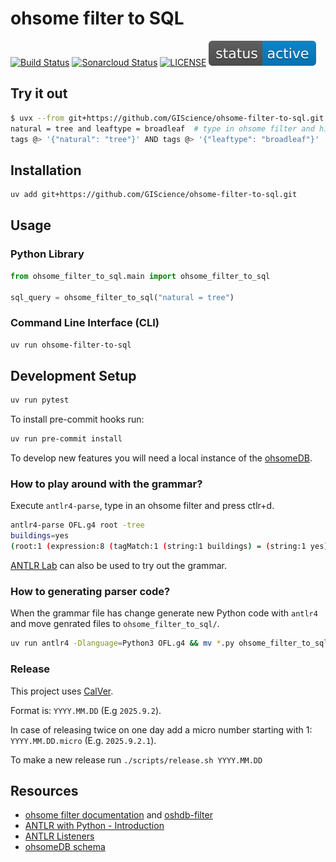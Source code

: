 # ohsome filter to SQL

[![Build Status](https://jenkins.heigit.org/buildStatus/icon?job=ohsome-filter/main)](https://jenkins.heigit.org/job/ohsome-filter/job/main/)
[![Sonarcloud Status](https://sonarcloud.io/api/project_badges/measure?project=ohsome-filter-to-sql&metric=alert_status)](https://sonarcloud.io/dashboard?id=ohsome-filter-to-sql)
[![LICENSE](https://img.shields.io/github/license/GIScience/ohsome-filter-to-sql)](COPYING)
[![status: active](https://github.com/GIScience/badges/raw/master/status/active.svg)](https://github.com/GIScience/badges#active)

## Try it out

```sh
$ uvx --from git+https://github.com/GIScience/ohsome-filter-to-sql.git ohsome-filter-to-sql
natural = tree and leaftype = broadleaf  # type in ohsome filter and hit enter
tags @> '{"natural": "tree"}' AND tags @> '{"leaftype": "broadleaf"}'  # result
```

## Installation

```sh
uv add git+https://github.com/GIScience/ohsome-filter-to-sql.git
```

## Usage

### Python Library

```python
from ohsome_filter_to_sql.main import ohsome_filter_to_sql

sql_query = ohsome_filter_to_sql("natural = tree")
```

### Command Line Interface (CLI)

```sh
uv run ohsome-filter-to-sql
```

## Development Setup

```sh
uv run pytest
```

To install pre-commit hooks run:
```sh
uv run pre-commit install
```

To develop new features you will need a local instance of the [ohsomeDB](https://gitlab.heigit.org/giscience/big-data/ohsome/ohsomedb/ohsomedb/-/tree/main/local_setup).


### How to play around with the grammar?

Execute `antlr4-parse`, type in an ohsome filter and press ctlr+d.

```sh
antlr4-parse OFL.g4 root -tree
buildings=yes
(root:1 (expression:8 (tagMatch:1 (string:1 buildings) = (string:1 yes))) <EOF>)
```

[ANTLR Lab](http://lab.antlr.org/) can also be used to try out the grammar.


### How to generating parser code?

When the grammar file has change generate new Python code with `antlr4` and move genrated files to `ohsome_filter_to_sql/`.

```sh
uv run antlr4 -Dlanguage=Python3 OFL.g4 && mv *.py ohsome_filter_to_sql/
```


### Release

This project uses [CalVer](https://calver.org/).

Format is: `YYYY.MM.DD` (E.g `2025.9.2`).

In case of releasing twice on one day add a micro number starting with 1:
`YYYY.MM.DD.micro` (E.g. `2025.9.2.1`).

To make a new release run `./scripts/release.sh YYYY.MM.DD`


## Resources

- [ohsome filter documentation](https://docs.ohsome.org/ohsome-api/v1/filter.html) and [oshdb-filter](https://github.com/GIScience/oshdb/tree/main/oshdb-filter)
- [ANTLR with Python - Introduction](https://yetanotherprogrammingblog.medium.com/antlr-with-python-974c756bdb1b)
- [ANTLR Listeners](https://github.com/antlr/antlr4/blob/master/doc/listeners.md)
- [ohsomeDB schema](https://gitlab.heigit.org/giscience/big-data/ohsome/ohsomedb/ohsomedb/-/blob/main/create-schema.sql)
